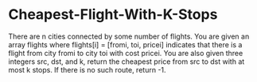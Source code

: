 # Cheapest-Flight-With-K-Stops
There are n cities connected by some number of flights. You are given an array flights where flights[i] = [fromi, toi, pricei] indicates that there is a flight from city fromi to city toi with cost pricei. You are also given three integers src, dst, and k, return the cheapest price from src to dst with at most k stops. If there is no such route, return -1.
